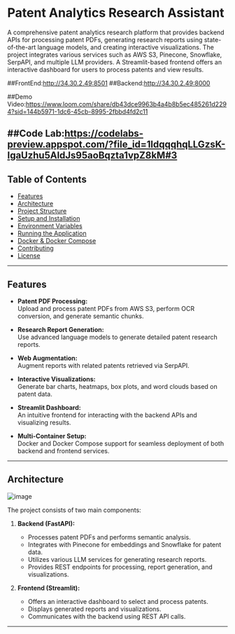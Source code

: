# Patent Analytics Research Assistant

A comprehensive patent analytics research platform that provides backend APIs for processing patent PDFs, generating research reports using state-of-the-art language models, and creating interactive visualizations. The project integrates various services such as AWS S3, Pinecone, Snowflake, SerpAPI, and multiple LLM providers. A Streamlit-based frontend offers an interactive dashboard for users to process patents and view results.


##FrontEnd:http://34.30.2.49:8501    ##Backend:http://34.30.2.49:8000

##Demo Video:https://www.loom.com/share/db43dce9963b4a4b8b5ec485261d2294?sid=144b5971-1dc6-45cb-8995-2fbbd4fd2c11


##Code Lab:https://codelabs-preview.appspot.com/?file_id=1ldqqqhqLLGzsK-IgaUzhu5AldJs95aoBqzta1vpZ8kM#3
---

## Table of Contents

- [Features](#features)
- [Architecture](#architecture)
- [Project Structure](#project-structure)
- [Setup and Installation](#setup-and-installation)
- [Environment Variables](#environment-variables)
- [Running the Application](#running-the-application)
- [Docker & Docker Compose](#docker--docker-compose)
- [Contributing](#contributing)
- [License](#license)

---

## Features

- **Patent PDF Processing:**  
  Upload and process patent PDFs from AWS S3, perform OCR conversion, and generate semantic chunks.

- **Research Report Generation:**  
  Use advanced language models to generate detailed patent research reports.

- **Web Augmentation:**  
  Augment reports with related patents retrieved via SerpAPI.

- **Interactive Visualizations:**  
  Generate bar charts, heatmaps, box plots, and word clouds based on patent data.

- **Streamlit Dashboard:**  
  An intuitive frontend for interacting with the backend APIs and visualizing results.

- **Multi-Container Setup:**  
  Docker and Docker Compose support for seamless deployment of both backend and frontend services.

---

## Architecture
![image](https://github.com/user-attachments/assets/dbce9514-94c0-4bd4-a402-36a6b619c992)

The project consists of two main components:

1. **Backend (FastAPI):**
   - Processes patent PDFs and performs semantic analysis.
   - Integrates with Pinecone for embeddings and Snowflake for patent data.
   - Utilizes various LLM services for generating research reports.
   - Provides REST endpoints for processing, report generation, and visualizations.

2. **Frontend (Streamlit):**
   - Offers an interactive dashboard to select and process patents.
   - Displays generated reports and visualizations.
   - Communicates with the backend using REST API calls.

---

